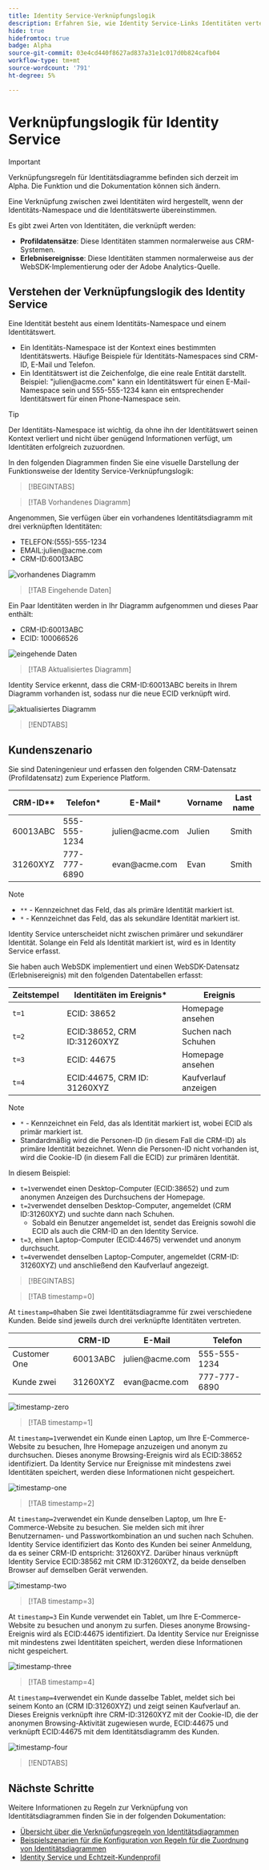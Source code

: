 ```yaml
---
title: Identity Service-Verknüpfungslogik
description: Erfahren Sie, wie Identity Service-Links Identitäten verteilen, um eine umfassende Ansicht eines Kunden zu erstellen.
hide: true
hidefromtoc: true
badge: Alpha
source-git-commit: 03e4cd440f8627ad837a31e1c017d0b824cafb04
workflow-type: tm+mt
source-wordcount: '791'
ht-degree: 5%

---
```


# Verknüpfungslogik für Identity Service

>[!IMPORTANT]
>
>Verknüpfungsregeln für Identitätsdiagramme befinden sich derzeit im Alpha. Die Funktion und die Dokumentation können sich ändern.

Eine Verknüpfung zwischen zwei Identitäten wird hergestellt, wenn der Identitäts-Namespace und die Identitätswerte übereinstimmen.

Es gibt zwei Arten von Identitäten, die verknüpft werden:

* **Profildatensätze**: Diese Identitäten stammen normalerweise aus CRM-Systemen.
* **Erlebnisereignisse**: Diese Identitäten stammen normalerweise aus der WebSDK-Implementierung oder der Adobe Analytics-Quelle.

## Verstehen der Verknüpfungslogik des Identity Service

Eine Identität besteht aus einem Identitäts-Namespace und einem Identitätswert.

* Ein Identitäts-Namespace ist der Kontext eines bestimmten Identitätswerts. Häufige Beispiele für Identitäts-Namespaces sind CRM-ID, E-Mail und Telefon.
* Ein Identitätswert ist die Zeichenfolge, die eine reale Entität darstellt. Beispiel: &quot;julien<span>@acme.com&quot; kann ein Identitätswert für einen E-Mail-Namespace sein und 555-555-1234 kann ein entsprechender Identitätswert für einen Phone-Namespace sein.

>[!TIP]
>
>Der Identitäts-Namespace ist wichtig, da ohne ihn der Identitätswert seinen Kontext verliert und nicht über genügend Informationen verfügt, um Identitäten erfolgreich zuzuordnen.

In den folgenden Diagrammen finden Sie eine visuelle Darstellung der Funktionsweise der Identity Service-Verknüpfungslogik:

>[!BEGINTABS]

>[!TAB Vorhandenes Diagramm]

Angenommen, Sie verfügen über ein vorhandenes Identitätsdiagramm mit drei verknüpften Identitäten:

* TELEFON:(555)-555-1234
* EMAIL:julien<span>@acme.com
* CRM-ID:60013ABC

![vorhandenes Diagramm](../images/identity-settings/existing-graph.png)

>[!TAB Eingehende Daten]

Ein Paar Identitäten werden in Ihr Diagramm aufgenommen und dieses Paar enthält:

* CRM-ID:60013ABC
* ECID: 100066526

![eingehende Daten](../images/identity-settings/incoming-data.png)

>[!TAB Aktualisiertes Diagramm]

Identity Service erkennt, dass die CRM-ID:60013ABC bereits in Ihrem Diagramm vorhanden ist, sodass nur die neue ECID verknüpft wird.

![aktualisiertes Diagramm](../images/identity-settings/updated-graph.png)

>[!ENDTABS]

## Kundenszenario

Sie sind Dateningenieur und erfassen den folgenden CRM-Datensatz (Profildatensatz) zum Experience Platform.

| CRM-ID** | Telefon* | E-Mail* | Vorname | Last name |
| --- | --- | --- | --- | --- |
| 60013ABC | 555-555-1234 | julien<span>@acme.com | Julien | Smith |
| 31260XYZ | 777-777-6890 | evan<span>@acme.com | Evan | Smith |

>[!NOTE]
>
>* `**` - Kennzeichnet das Feld, das als primäre Identität markiert ist.
>* `*` - Kennzeichnet das Feld, das als sekundäre Identität markiert ist.
>
>Identity Service unterscheidet nicht zwischen primärer und sekundärer Identität. Solange ein Feld als Identität markiert ist, wird es in Identity Service erfasst.

Sie haben auch WebSDK implementiert und einen WebSDK-Datensatz (Erlebnisereignis) mit den folgenden Datentabellen erfasst:

| Zeitstempel | Identitäten im Ereignis* | Ereignis |
| --- | --- | --- |
| `t=1` | ECID: 38652 | Homepage ansehen |
| `t=2` | ECID:38652, CRM ID:31260XYZ | Suchen nach Schuhen |
| `t=3` | ECID: 44675 | Homepage ansehen |
| `t=4` | ECID:44675, CRM ID: 31260XYZ | Kaufverlauf anzeigen |

>[!NOTE]
>
>* `*` - Kennzeichnet ein Feld, das als Identität markiert ist, wobei ECID als primär markiert ist.
>* Standardmäßig wird die Personen-ID (in diesem Fall die CRM-ID) als primäre Identität bezeichnet. Wenn die Personen-ID nicht vorhanden ist, wird die Cookie-ID (in diesem Fall die ECID) zur primären Identität.

In diesem Beispiel:

* `t=1`verwendet einen Desktop-Computer (ECID:38652) und zum anonymen Anzeigen des Durchsuchens der Homepage.
* `t=2`verwendet denselben Desktop-Computer, angemeldet (CRM ID:31260XYZ) und suchte dann nach Schuhen.
   * Sobald ein Benutzer angemeldet ist, sendet das Ereignis sowohl die ECID als auch die CRM-ID an den Identity Service.
* `t=3`, einen Laptop-Computer (ECID:44675) verwendet und anonym durchsucht.
* `t=4`verwendet denselben Laptop-Computer, angemeldet (CRM-ID: 31260XYZ) und anschließend den Kaufverlauf angezeigt.


>[!BEGINTABS]

>[!TAB timestamp=0]

At `timestamp=0`haben Sie zwei Identitätsdiagramme für zwei verschiedene Kunden. Beide sind jeweils durch drei verknüpfte Identitäten vertreten.

| | CRM-ID | E-Mail | Telefon |
| --- | --- | --- | --- |
| Customer One | 60013ABC | julien<span>@acme.com | 555-555-1234 |
| Kunde zwei | 31260XYZ | evan<span>@acme.com | 777-777-6890 |

![timestamp-zero](../images/identity-settings/timestamp-zero.png)

>[!TAB timestamp=1]

At `timestamp=1`verwendet ein Kunde einen Laptop, um Ihre E-Commerce-Website zu besuchen, Ihre Homepage anzuzeigen und anonym zu durchsuchen. Dieses anonyme Browsing-Ereignis wird als ECID:38652 identifiziert. Da Identity Service nur Ereignisse mit mindestens zwei Identitäten speichert, werden diese Informationen nicht gespeichert.

![timestamp-one](../images/identity-settings/timestamp-one.png)

>[!TAB timestamp=2]

At `timestamp=2`verwendet ein Kunde denselben Laptop, um Ihre E-Commerce-Website zu besuchen. Sie melden sich mit ihrer Benutzernamen- und Passwortkombination an und suchen nach Schuhen. Identity Service identifiziert das Konto des Kunden bei seiner Anmeldung, da es seiner CRM-ID entspricht: 31260XYZ. Darüber hinaus verknüpft Identity Service ECID:38562 mit CRM ID:31260XYZ, da beide denselben Browser auf demselben Gerät verwenden.

![timestamp-two](../images/identity-settings/timestamp-two.png)

>[!TAB timestamp=3]

At `timestamp=3` Ein Kunde verwendet ein Tablet, um Ihre E-Commerce-Website zu besuchen und anonym zu surfen. Dieses anonyme Browsing-Ereignis wird als ECID:44675 identifiziert. Da Identity Service nur Ereignisse mit mindestens zwei Identitäten speichert, werden diese Informationen nicht gespeichert.

![timestamp-three](../images/identity-settings/timestamp-three.png)

>[!TAB timestamp=4]

At `timestamp=4`verwendet ein Kunde dasselbe Tablet, meldet sich bei seinem Konto an (CRM ID:31260XYZ) und zeigt seinen Kaufverlauf an. Dieses Ereignis verknüpft ihre CRM-ID:31260XYZ mit der Cookie-ID, die der anonymen Browsing-Aktivität zugewiesen wurde, ECID:44675 und verknüpft ECID:44675 mit dem Identitätsdiagramm des Kunden.

![timestamp-four](../images/identity-settings/timestamp-four.png)

>[!ENDTABS]

## Nächste Schritte

Weitere Informationen zu Regeln zur Verknüpfung von Identitätsdiagrammen finden Sie in der folgenden Dokumentation:

* [Übersicht über die Verknüpfungsregeln von Identitätsdiagrammen](./overview.md)
* [Beispielszenarien für die Konfiguration von Regeln für die Zuordnung von Identitätsdiagrammen](./example-scenarios.md)
* [Identity Service und Echtzeit-Kundenprofil](identity-and-profile.md)
